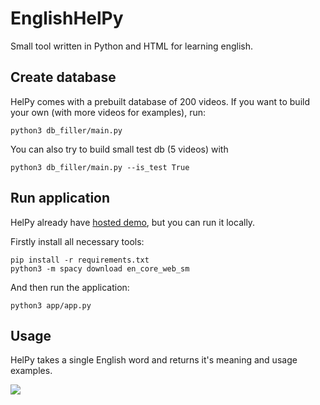 # EnglishHelPy
Small tool written in Python and HTML for learning english.

## Create database
HelPy comes with a prebuilt database of 200 videos. If you want to build
your own (with more videos for examples), run:
```
python3 db_filler/main.py
```
You can also try to build small test db (5 videos) with
```
python3 db_filler/main.py --is_test True
```

## Run application

HelPy already have [hosted demo](http://illided.pythonanywhere.com/), but you can run it locally.

Firstly install all necessary tools:
```
pip install -r requirements.txt
python3 -m spacy download en_core_web_sm
```

And then run the application:
```
python3 app/app.py
```

## Usage
HelPy takes a single English word and returns it's meaning and usage examples. 

![](https://i.ibb.co/41VwWSw/Screenshot-from-2022-05-02-15-55-14.png)
